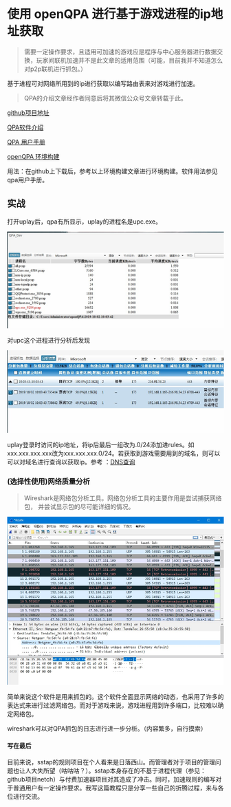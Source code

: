 
# 使用 openQPA  进行基于游戏进程的ip地址获取

> 需要一定操作要求，且适用可加速的游戏应是程序与中心服务器进行数据交换，玩家间联机加速并不是此文章的适用范围（可能，目前我并不知道怎么对p2p联机进行抓包。）

基于进程可对网络所用到的ip进行获取以编写路由表来对游戏进行加速。

> QPA的介绍文章经作者同意后将其微信公众号文章转载于此。

[github项目地址](https://github.com/l7dpi/openQPA)

[QPA软件介绍](https://mp.weixin.qq.com/s?__biz=MzU3MTM5MzQ2OA==&mid=2247483668&idx=1&sn=643d036d083e4113a6de2b0c059e4623&chksm=fce195c7cb961cd1f8b1039ccc9fa0477ca02ade20fd48dc6e64dd96c8b8b99c171440e35711&mpshare=1&scene=1&srcid=1002Pu3aH5H2slZKnuXbYh9P&sharer_sharetime=1569981030860&sharer_shareid=a053fb41485cedded3f8af717e691b29&key=c2a079dc2949f5dd3389b8949f5bdb9eb0da5b05e1966d845fab75965870a3bede32579708b0397598225ff3d29de696ab6f5d1433e5eede88e536110c8f3c17c8da62da4a88684d4621dc797ed880a1&ascene=1&uin=MTU1MTM5NTgzNg%3D%3D&devicetype=Windows+10&version=62060833&lang=zh_CN&pass_ticket=oJ9p3IqqFyVoLGsmobu9nvM7t2TCmGil0l%2FK8QWwXVIt5pZUwYb%2B%2B%2F9lVmJlNF9C)

[QPA 用户手册](https://mp.weixin.qq.com/s?__biz=MzU3MTM5MzQ2OA==&mid=2247483974&idx=1&sn=56aba172179be91a4f064f6861a09ae9&chksm=fce19695cb961f83762301519ed2441213143e9c9e47012a6816af832ce1984f6ca6783558d0&mpshare=1&scene=1&srcid=1002idXnrHPhSJyNwW5Wuunb&sharer_sharetime=1569981064560&sharer_shareid=a053fb41485cedded3f8af717e691b29&key=577d4c6ac6f222fcbc796bda74c0bdad968395f9b088ee080cca151b5951aac6f9af8b28b9478c2ee7c3fcd5c0ff8de544f57c054b018a062d69477f6a98070ddd2727085eb458985a4398f160da00ca&ascene=1&uin=MTU1MTM5NTgzNg%3D%3D&devicetype=Windows+10&version=62060833&lang=zh_CN&pass_ticket=oJ9p3IqqFyVoLGsmobu9nvM7t2TCmGil0l%2FK8QWwXVIt5pZUwYb%2B%2B%2F9lVmJlNF9C)

[openQPA 环境构建](https://mp.weixin.qq.com/s/rhYLKjDMeMCEPoLcclSQTg)

用法：在github上下载后，参考以上环境构建文章进行环境构建。软件用法参见qpa用户手册。

## 实战
打开uplay后，qpa有所显示，uplay的进程名是upc.exe。

![](https://github.com/NormanBB/N/blob/master/%E6%A0%B7%E6%9C%AC1.jpg?raw=true )

对upc这个进程进行分析后发现

![](https://github.com/NormanBB/N/blob/master/%E6%A0%B7%E6%9C%AC2.jpg)

uplay登录时访问的ip地址，将ip后最后一组改为.0/24添加进rules。如xxx.xxx.xxx.xxx改为xxx.xxx.xxx.0/24。若获取到游戏需要用到的域名，则可以可以对域名进行查询以获取ip。参考 ：[DNS查询](http://tool.chinaz.com/dns/)






### (选择性使用)网络质量分析


> Wireshark是网络包分析工具。网络包分析工具的主要作用是尝试捕获网络包， 并尝试显示包的尽可能详细的情况。

![wireshark预览](https://github.com/NormanBB/N/blob/master/wireshark%E9%A2%84%E8%A7%88.jpg?raw=true "wireshark预览")


简单来说这个软件是用来抓包的。这个软件全面显示网络的动态，也采用了许多的表达式来进行过滤网络包。而对于游戏来说，游戏进程用到许多端口，比较难以确定网络包。

wireshark可以对QPA抓包的日志进行进一步分析。（内容繁多，自行摸索）

#### 写在最后

目前来说，sstap的规则项目在个人看来是日落西山。而管理者对于项目的管理问题也让人大失所望（咕咕咕？）。sstap本身存在的不基于进程代理（参见：github项目netch）与付费加速器项目对其造成了冲击。同时，加速规则的编写对于普通用户有一定操作要求。我写这篇教程只是分享一些自己的折腾过程，来与各位进行交流。
